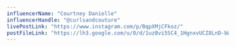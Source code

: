 ```yaml
---
influencerName: "Courtney Danielle"
influencerHandle: "@curlsandcouture"
livePostLink: "https://www.instagram.com/p/BqpXMjCFkoz/"
postFileLink: "https://lh3.google.com/u/0/d/1uzBvi5SC4_1HgnxvUCZ8LnD-bW2fyHls"
---
```

